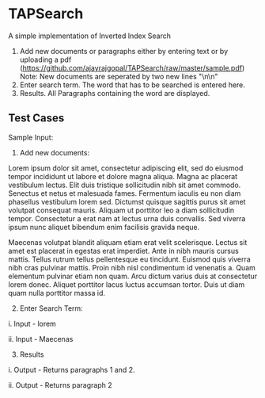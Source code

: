 # TAPSearch
A simple implementation of Inverted Index Search
  1. Add new documents or paragraphs either by entering text or by uploading a pdf (https://github.com/ajayrajgopal/TAPSearch/raw/master/sample.pdf) Note: New documents are seperated by two new lines "\n\n"
  2. Enter search term. The word that has to be searched is entered here.
  3. Results. All Paragraphs containing the word are displayed.

## Test Cases
Sample Input:
  1. Add new documents:
  
Lorem ipsum dolor sit amet, consectetur adipiscing elit, sed do eiusmod tempor incididunt ut labore et dolore magna aliqua. Magna ac placerat vestibulum lectus. Elit duis tristique sollicitudin nibh sit amet commodo. Senectus et netus et malesuada fames. Fermentum iaculis eu non diam phasellus vestibulum lorem sed. Dictumst quisque sagittis purus sit amet volutpat consequat mauris. Aliquam ut porttitor leo a diam sollicitudin tempor. Consectetur a erat nam at lectus urna duis convallis. Sed viverra ipsum nunc aliquet bibendum enim facilisis gravida neque.

Maecenas volutpat blandit aliquam etiam erat velit scelerisque. Lectus sit amet est placerat in egestas erat imperdiet. Ante in nibh mauris cursus mattis. Tellus rutrum tellus pellentesque eu tincidunt. Euismod quis viverra nibh cras pulvinar mattis. Proin nibh nisl condimentum id venenatis a. Quam elementum pulvinar etiam non quam. Arcu dictum varius duis at consectetur lorem donec. Aliquet porttitor lacus luctus accumsan tortor. Duis ut diam quam nulla porttitor massa id.

2. Enter Search Term:

i. Input - lorem

ii. Input - Maecenas

3. Results

i. Output - Returns paragraphs 1 and 2.

ii. Output - Returns paragraph 2
